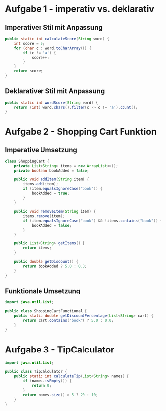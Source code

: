 
# Aufgabe 1 - imperativ vs. deklarativ

## Imperativer Stil mit Anpassung
```java
public static int calculateScore(String word) {
    int score = 0;
    for (char c : word.toCharArray()) {
        if (c != 'a') {
            score++;
        }
    }
    return score;
}
```

## Deklarativer Stil mit Anpassung
```java
public static int wordScore(String word) {
    return (int) word.chars().filter(c -> c != 'a').count();
}
```
# Aufgabe 2 - Shopping Cart Funktion

## Imperative Umsetzung
```java
class ShoppingCart {
    private List<String> items = new ArrayList<>();
    private boolean bookAdded = false;

    public void addItem(String item) {
        items.add(item);
        if (item.equalsIgnoreCase("book")) {
            bookAdded = true;
        }
    }

    public void removeItem(String item) {
        items.remove(item);
        if (item.equalsIgnoreCase("book") && !items.contains("book")) {
            bookAdded = false;
        }
    }

    public List<String> getItems() {
        return items;
    }

    public double getDiscount() {
        return bookAdded ? 5.0 : 0.0;
    }
}
```
## Funktionale Umsetzung
```java
import java.util.List;

public class ShoppingCartFunctional {
    public static double getDiscountPercentage(List<String> cart) {
        return cart.contains("book") ? 5.0 : 0.0;
    }
}
```
# Aufgabe 3 - TipCalculator

```java
import java.util.List;

public class TipCalculator {
    public static int calculateTip(List<String> names) {
        if (names.isEmpty()) {
            return 0;
        }
        return names.size() > 5 ? 20 : 10;
    }
}
```
